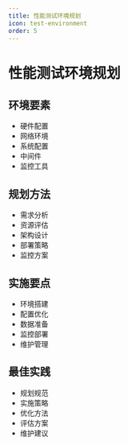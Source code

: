 ```yaml
---
title: 性能测试环境规划
icon: test-environment
order: 5
---
```


# 性能测试环境规划

## 环境要素
- 硬件配置
- 网络环境
- 系统配置
- 中间件
- 监控工具

## 规划方法
- 需求分析
- 资源评估
- 架构设计
- 部署策略
- 监控方案

## 实施要点
- 环境搭建
- 配置优化
- 数据准备
- 监控部署
- 维护管理

## 最佳实践
- 规划规范
- 实施策略
- 优化方法
- 评估方案
- 维护建议
